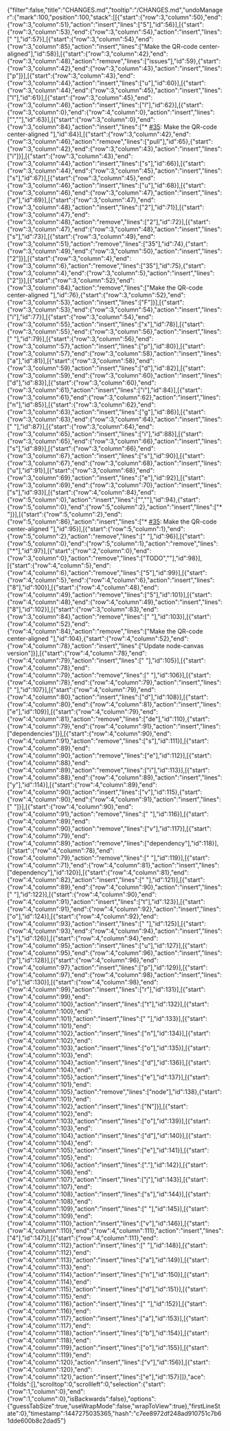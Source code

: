 {"filter":false,"title":"CHANGES.md","tooltip":"/CHANGES.md","undoManager":{"mark":100,"position":100,"stack":[[{"start":{"row":3,"column":50},"end":{"row":3,"column":51},"action":"insert","lines":["5"],"id":56}],[{"start":{"row":3,"column":53},"end":{"row":3,"column":54},"action":"insert","lines":[" "],"id":57}],[{"start":{"row":3,"column":54},"end":{"row":3,"column":85},"action":"insert","lines":["Make the QR-code center-aligned"],"id":58}],[{"start":{"row":3,"column":42},"end":{"row":3,"column":48},"action":"remove","lines":["issues"],"id":59},{"start":{"row":3,"column":42},"end":{"row":3,"column":43},"action":"insert","lines":["p"]}],[{"start":{"row":3,"column":43},"end":{"row":3,"column":44},"action":"insert","lines":["u"],"id":60}],[{"start":{"row":3,"column":44},"end":{"row":3,"column":45},"action":"insert","lines":["l"],"id":61}],[{"start":{"row":3,"column":45},"end":{"row":3,"column":46},"action":"insert","lines":["l"],"id":62}],[{"start":{"row":3,"column":0},"end":{"row":4,"column":0},"action":"insert","lines":["",""],"id":63}],[{"start":{"row":3,"column":0},"end":{"row":3,"column":84},"action":"insert","lines":["* [#35](https://github.com/neocotic/qr.js/pull/35): Make the QR-code center-aligned "],"id":64}],[{"start":{"row":3,"column":42},"end":{"row":3,"column":46},"action":"remove","lines":["pull"],"id":65},{"start":{"row":3,"column":42},"end":{"row":3,"column":43},"action":"insert","lines":["i"]}],[{"start":{"row":3,"column":43},"end":{"row":3,"column":44},"action":"insert","lines":["s"],"id":66}],[{"start":{"row":3,"column":44},"end":{"row":3,"column":45},"action":"insert","lines":["s"],"id":67}],[{"start":{"row":3,"column":45},"end":{"row":3,"column":46},"action":"insert","lines":["u"],"id":68}],[{"start":{"row":3,"column":46},"end":{"row":3,"column":47},"action":"insert","lines":["e"],"id":69}],[{"start":{"row":3,"column":47},"end":{"row":3,"column":48},"action":"insert","lines":["2"],"id":71}],[{"start":{"row":3,"column":47},"end":{"row":3,"column":48},"action":"remove","lines":["2"],"id":72}],[{"start":{"row":3,"column":47},"end":{"row":3,"column":48},"action":"insert","lines":["s"],"id":73}],[{"start":{"row":3,"column":49},"end":{"row":3,"column":51},"action":"remove","lines":["35"],"id":74},{"start":{"row":3,"column":49},"end":{"row":3,"column":50},"action":"insert","lines":["2"]}],[{"start":{"row":3,"column":4},"end":{"row":3,"column":6},"action":"remove","lines":["35"],"id":75},{"start":{"row":3,"column":4},"end":{"row":3,"column":5},"action":"insert","lines":["2"]}],[{"start":{"row":3,"column":52},"end":{"row":3,"column":84},"action":"remove","lines":["Make the QR-code center-aligned "],"id":76},{"start":{"row":3,"column":52},"end":{"row":3,"column":53},"action":"insert","lines":["F"]}],[{"start":{"row":3,"column":53},"end":{"row":3,"column":54},"action":"insert","lines":["i"],"id":77}],[{"start":{"row":3,"column":54},"end":{"row":3,"column":55},"action":"insert","lines":["x"],"id":78}],[{"start":{"row":3,"column":55},"end":{"row":3,"column":56},"action":"insert","lines":[" "],"id":79}],[{"start":{"row":3,"column":56},"end":{"row":3,"column":57},"action":"insert","lines":["p"],"id":80}],[{"start":{"row":3,"column":57},"end":{"row":3,"column":58},"action":"insert","lines":["a"],"id":81}],[{"start":{"row":3,"column":58},"end":{"row":3,"column":59},"action":"insert","lines":["d"],"id":82}],[{"start":{"row":3,"column":59},"end":{"row":3,"column":60},"action":"insert","lines":["d"],"id":83}],[{"start":{"row":3,"column":60},"end":{"row":3,"column":61},"action":"insert","lines":["i"],"id":84}],[{"start":{"row":3,"column":61},"end":{"row":3,"column":62},"action":"insert","lines":["n"],"id":85}],[{"start":{"row":3,"column":62},"end":{"row":3,"column":63},"action":"insert","lines":["g"],"id":86}],[{"start":{"row":3,"column":63},"end":{"row":3,"column":64},"action":"insert","lines":[" "],"id":87}],[{"start":{"row":3,"column":64},"end":{"row":3,"column":65},"action":"insert","lines":["i"],"id":88}],[{"start":{"row":3,"column":65},"end":{"row":3,"column":66},"action":"insert","lines":["s"],"id":89}],[{"start":{"row":3,"column":66},"end":{"row":3,"column":67},"action":"insert","lines":["s"],"id":90}],[{"start":{"row":3,"column":67},"end":{"row":3,"column":68},"action":"insert","lines":["u"],"id":91}],[{"start":{"row":3,"column":68},"end":{"row":3,"column":69},"action":"insert","lines":["e"],"id":92}],[{"start":{"row":3,"column":69},"end":{"row":3,"column":70},"action":"insert","lines":["s"],"id":93}],[{"start":{"row":4,"column":84},"end":{"row":5,"column":0},"action":"insert","lines":["",""],"id":94},{"start":{"row":5,"column":0},"end":{"row":5,"column":2},"action":"insert","lines":["* "]}],[{"start":{"row":5,"column":2},"end":{"row":5,"column":86},"action":"insert","lines":["* [#35](https://github.com/neocotic/qr.js/pull/35): Make the QR-code center-aligned "],"id":95}],[{"start":{"row":5,"column":1},"end":{"row":5,"column":2},"action":"remove","lines":[" "],"id":96}],[{"start":{"row":5,"column":0},"end":{"row":5,"column":1},"action":"remove","lines":["*"],"id":97}],[{"start":{"row":2,"column":0},"end":{"row":3,"column":0},"action":"remove","lines":["TODO",""],"id":98}],[{"start":{"row":4,"column":5},"end":{"row":4,"column":6},"action":"remove","lines":["5"],"id":99}],[{"start":{"row":4,"column":5},"end":{"row":4,"column":6},"action":"insert","lines":["8"],"id":100}],[{"start":{"row":4,"column":48},"end":{"row":4,"column":49},"action":"remove","lines":["5"],"id":101}],[{"start":{"row":4,"column":48},"end":{"row":4,"column":49},"action":"insert","lines":["8"],"id":102}],[{"start":{"row":3,"column":83},"end":{"row":3,"column":84},"action":"remove","lines":[" "],"id":103}],[{"start":{"row":4,"column":52},"end":{"row":4,"column":84},"action":"remove","lines":["Make the QR-code center-aligned "],"id":104},{"start":{"row":4,"column":52},"end":{"row":4,"column":78},"action":"insert","lines":["Update node-canvas version"]}],[{"start":{"row":4,"column":78},"end":{"row":4,"column":79},"action":"insert","lines":[" "],"id":105}],[{"start":{"row":4,"column":78},"end":{"row":4,"column":79},"action":"remove","lines":[" "],"id":106}],[{"start":{"row":4,"column":78},"end":{"row":4,"column":79},"action":"insert","lines":[" "],"id":107}],[{"start":{"row":4,"column":79},"end":{"row":4,"column":80},"action":"insert","lines":["d"],"id":108}],[{"start":{"row":4,"column":80},"end":{"row":4,"column":81},"action":"insert","lines":["e"],"id":109}],[{"start":{"row":4,"column":79},"end":{"row":4,"column":81},"action":"remove","lines":["de"],"id":110},{"start":{"row":4,"column":79},"end":{"row":4,"column":91},"action":"insert","lines":["dependencies"]}],[{"start":{"row":4,"column":90},"end":{"row":4,"column":91},"action":"remove","lines":["s"],"id":111}],[{"start":{"row":4,"column":89},"end":{"row":4,"column":90},"action":"remove","lines":["e"],"id":112}],[{"start":{"row":4,"column":88},"end":{"row":4,"column":89},"action":"remove","lines":["i"],"id":113}],[{"start":{"row":4,"column":88},"end":{"row":4,"column":89},"action":"insert","lines":["y"],"id":114}],[{"start":{"row":4,"column":89},"end":{"row":4,"column":90},"action":"insert","lines":["v"],"id":115},{"start":{"row":4,"column":90},"end":{"row":4,"column":91},"action":"insert","lines":[" "]}],[{"start":{"row":4,"column":90},"end":{"row":4,"column":91},"action":"remove","lines":[" "],"id":116}],[{"start":{"row":4,"column":89},"end":{"row":4,"column":90},"action":"remove","lines":["v"],"id":117}],[{"start":{"row":4,"column":79},"end":{"row":4,"column":89},"action":"remove","lines":["dependency"],"id":118}],[{"start":{"row":4,"column":78},"end":{"row":4,"column":79},"action":"remove","lines":[" "],"id":119}],[{"start":{"row":4,"column":71},"end":{"row":4,"column":81},"action":"insert","lines":["dependency"],"id":120}],[{"start":{"row":4,"column":81},"end":{"row":4,"column":82},"action":"insert","lines":[" "],"id":121}],[{"start":{"row":4,"column":89},"end":{"row":4,"column":90},"action":"insert","lines":[" "],"id":122}],[{"start":{"row":4,"column":90},"end":{"row":4,"column":91},"action":"insert","lines":["t"],"id":123}],[{"start":{"row":4,"column":91},"end":{"row":4,"column":92},"action":"insert","lines":["o"],"id":124}],[{"start":{"row":4,"column":92},"end":{"row":4,"column":93},"action":"insert","lines":[" "],"id":125}],[{"start":{"row":4,"column":93},"end":{"row":4,"column":94},"action":"insert","lines":["s"],"id":126}],[{"start":{"row":4,"column":94},"end":{"row":4,"column":95},"action":"insert","lines":["u"],"id":127}],[{"start":{"row":4,"column":95},"end":{"row":4,"column":96},"action":"insert","lines":["p"],"id":128}],[{"start":{"row":4,"column":96},"end":{"row":4,"column":97},"action":"insert","lines":["p"],"id":129}],[{"start":{"row":4,"column":97},"end":{"row":4,"column":98},"action":"insert","lines":["o"],"id":130}],[{"start":{"row":4,"column":98},"end":{"row":4,"column":99},"action":"insert","lines":["r"],"id":131}],[{"start":{"row":4,"column":99},"end":{"row":4,"column":100},"action":"insert","lines":["t"],"id":132}],[{"start":{"row":4,"column":100},"end":{"row":4,"column":101},"action":"insert","lines":[" "],"id":133}],[{"start":{"row":4,"column":101},"end":{"row":4,"column":102},"action":"insert","lines":["n"],"id":134}],[{"start":{"row":4,"column":102},"end":{"row":4,"column":103},"action":"insert","lines":["o"],"id":135}],[{"start":{"row":4,"column":103},"end":{"row":4,"column":104},"action":"insert","lines":["d"],"id":136}],[{"start":{"row":4,"column":104},"end":{"row":4,"column":105},"action":"insert","lines":["e"],"id":137}],[{"start":{"row":4,"column":101},"end":{"row":4,"column":105},"action":"remove","lines":["node"],"id":138},{"start":{"row":4,"column":101},"end":{"row":4,"column":102},"action":"insert","lines":["N"]}],[{"start":{"row":4,"column":102},"end":{"row":4,"column":103},"action":"insert","lines":["o"],"id":139}],[{"start":{"row":4,"column":103},"end":{"row":4,"column":104},"action":"insert","lines":["d"],"id":140}],[{"start":{"row":4,"column":104},"end":{"row":4,"column":105},"action":"insert","lines":["e"],"id":141}],[{"start":{"row":4,"column":105},"end":{"row":4,"column":106},"action":"insert","lines":["."],"id":142}],[{"start":{"row":4,"column":106},"end":{"row":4,"column":107},"action":"insert","lines":["j"],"id":143}],[{"start":{"row":4,"column":107},"end":{"row":4,"column":108},"action":"insert","lines":["s"],"id":144}],[{"start":{"row":4,"column":108},"end":{"row":4,"column":109},"action":"insert","lines":[" "],"id":145}],[{"start":{"row":4,"column":109},"end":{"row":4,"column":110},"action":"insert","lines":["v"],"id":146}],[{"start":{"row":4,"column":110},"end":{"row":4,"column":111},"action":"insert","lines":["4"],"id":147}],[{"start":{"row":4,"column":111},"end":{"row":4,"column":112},"action":"insert","lines":[" "],"id":148}],[{"start":{"row":4,"column":112},"end":{"row":4,"column":113},"action":"insert","lines":["a"],"id":149}],[{"start":{"row":4,"column":113},"end":{"row":4,"column":114},"action":"insert","lines":["n"],"id":150}],[{"start":{"row":4,"column":114},"end":{"row":4,"column":115},"action":"insert","lines":["d"],"id":151}],[{"start":{"row":4,"column":115},"end":{"row":4,"column":116},"action":"insert","lines":[" "],"id":152}],[{"start":{"row":4,"column":116},"end":{"row":4,"column":117},"action":"insert","lines":["a"],"id":153}],[{"start":{"row":4,"column":117},"end":{"row":4,"column":118},"action":"insert","lines":["b"],"id":154}],[{"start":{"row":4,"column":118},"end":{"row":4,"column":119},"action":"insert","lines":["o"],"id":155}],[{"start":{"row":4,"column":119},"end":{"row":4,"column":120},"action":"insert","lines":["v"],"id":156}],[{"start":{"row":4,"column":120},"end":{"row":4,"column":121},"action":"insert","lines":["e"],"id":157}]]},"ace":{"folds":[],"scrolltop":0,"scrollleft":0,"selection":{"start":{"row":1,"column":0},"end":{"row":1,"column":0},"isBackwards":false},"options":{"guessTabSize":true,"useWrapMode":false,"wrapToView":true},"firstLineState":0},"timestamp":1447275035365,"hash":"c7ee8972df248ad910751c7b61dde600b8c2dad5"}
